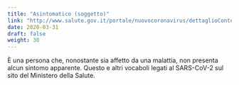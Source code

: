 ```yaml
---
title: "Asintomatico (soggetto)"
link: "http://www.salute.gov.it/portale/nuovocoronavirus/dettaglioContenutiNuovoCoronavirus.jsp?lingua=italiano&id=5372&area=nuovoCoronavirus&menu=vuoto"
date: 2020-03-31
draft: false
weight: 30
---
```


È una persona che, nonostante sia affetto da una malattia, non presenta alcun sintomo apparente. Questo e altri vocaboli legati al SARS-CoV-2 sul sito del Ministero della Salute.
